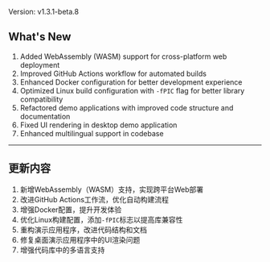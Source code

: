 Version: v1.3.1-beta.8
## What's New
1. Added WebAssembly (WASM) support for cross-platform web deployment
2. Improved GitHub Actions workflow for automated builds
3. Enhanced Docker configuration for better development experience
4. Optimized Linux build configuration with `-fPIC` flag for better library compatibility
5. Refactored demo applications with improved code structure and documentation
6. Fixed UI rendering in desktop demo application
7. Enhanced multilingual support in codebase

---

## 更新内容
1. 新增WebAssembly（WASM）支持，实现跨平台Web部署
2. 改进GitHub Actions工作流，优化自动构建流程
3. 增强Docker配置，提升开发体验
4. 优化Linux构建配置，添加`-fPIC`标志以提高库兼容性
5. 重构演示应用程序，改进代码结构和文档
6. 修复桌面演示应用程序中的UI渲染问题
7. 增强代码库中的多语言支持